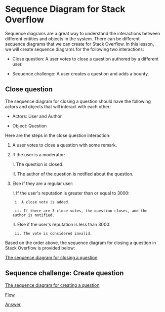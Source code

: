 # Sequence Diagram for Stack Overflow

Sequence diagrams are a great way to understand the interactions between different entities and objects in the system. There can be different sequence diagrams that we can create for Stack Overflow. In this lesson, we will create sequence diagrams for the following two interactions:

- Close question: A user votes to close a question authored by a different user.

- Sequence challenge: A user creates a question and adds a bounty.

## Close question
The sequence diagram for closing a question should have the following actors and objects that will interact with each other:

- Actors: User and Author

- Object: Question

Here are the steps in the close question interaction:

1. A user votes to close a question with some remark.

2. If the user is a moderator:

    I. The question is closed.

    II. The author of the question is notified about the question.

3. Else if they are a regular user:

    I. If the user's reputation is greater than or equal to 3000:

        i. A close vote is added.

        ii. If there are 3 close votes, the question closes, and the author is notified.

    II. Else if the user's reputation is less than 3000:

        ii. The vote is considered invalid.

Based on the order above, the sequence diagram for closing a question in Stack Overflow is provided below:

[The sequence diagram for closing a question](./seq1.png)

## Sequence challenge: Create question

[The sequence diagram for creating a question](./seq2.png)

[Flow](./flow.png)

[Answer](./answer.png)

